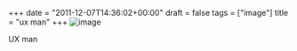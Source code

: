 +++
date = "2011-12-07T14:36:02+00:00"
draft = false
tags = ["image"]
title = "ux man"
+++
![image](/tumblr_img/2011-12-07-ux-man/4d6aa1ff2352ced2a1af8578647139e54fd05d345c8da5b47284dfd7ac3713a9.png)



UX man
